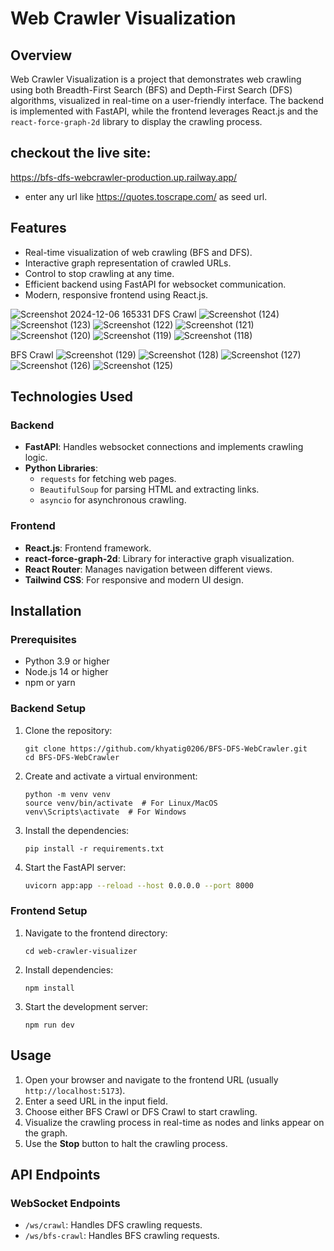 # Web Crawler Visualization

## Overview
Web Crawler Visualization is a project that demonstrates web crawling using both Breadth-First Search (BFS) and Depth-First Search (DFS) algorithms, visualized in real-time on a user-friendly interface. The backend is implemented with FastAPI, while the frontend leverages React.js and the `react-force-graph-2d` library to display the crawling process.

## checkout the live site: 
https://bfs-dfs-webcrawler-production.up.railway.app/
- enter any url like https://quotes.toscrape.com/ as seed url.
## Features
- Real-time visualization of web crawling (BFS and DFS).
- Interactive graph representation of crawled URLs.
- Control to stop crawling at any time.
- Efficient backend using FastAPI for websocket communication.
- Modern, responsive frontend using React.js.

![Screenshot 2024-12-06 165331](https://github.com/user-attachments/assets/7c4ed874-e93a-4705-ba28-2079dbe6c498)
DFS Crawl
![Screenshot (124)](https://github.com/user-attachments/assets/2e831fef-45be-4df0-a47a-03e2943cfbde)
![Screenshot (123)](https://github.com/user-attachments/assets/f891bb53-bc9f-472e-b514-dfff95109efe)
![Screenshot (122)](https://github.com/user-attachments/assets/528f466b-46f5-4391-aabd-4da8e1ed83be)
![Screenshot (121)](https://github.com/user-attachments/assets/7dd972ae-85ea-425d-801a-bf876e3c8ed2)
![Screenshot (120)](https://github.com/user-attachments/assets/50a51149-3024-40a7-91a3-4f031b23739a)
![Screenshot (119)](https://github.com/user-attachments/assets/2601b3a3-ec5a-41e6-a890-68e203f8f641)
![Screenshot (118)](https://github.com/user-attachments/assets/cbec4f1e-4bb0-4934-85d1-361f26641ac5)

BFS Crawl
![Screenshot (129)](https://github.com/user-attachments/assets/ce3eb681-a9d6-4043-9a1c-9e9ca9c61be6)
![Screenshot (128)](https://github.com/user-attachments/assets/230d1620-a89c-4c5e-8d36-3fb354bd0e7d)
![Screenshot (127)](https://github.com/user-attachments/assets/9bcf5168-e9d6-4a13-9ccd-792bdf0d03b2)
![Screenshot (126)](https://github.com/user-attachments/assets/64dde42c-2511-460a-89c8-a0e2e44160b7)
![Screenshot (125)](https://github.com/user-attachments/assets/1fabca6c-edcf-4c06-8cec-ae0f7d2aee53)



## Technologies Used
### Backend
- **FastAPI**: Handles websocket connections and implements crawling logic.
- **Python Libraries**:
  - `requests` for fetching web pages.
  - `BeautifulSoup` for parsing HTML and extracting links.
  - `asyncio` for asynchronous crawling.

### Frontend
- **React.js**: Frontend framework.
- **react-force-graph-2d**: Library for interactive graph visualization.
- **React Router**: Manages navigation between different views.
- **Tailwind CSS**: For responsive and modern UI design.

## Installation

### Prerequisites
- Python 3.9 or higher
- Node.js 14 or higher
- npm or yarn

### Backend Setup
1. Clone the repository:
   ```
   git clone https://github.com/khyatig0206/BFS-DFS-WebCrawler.git
   cd BFS-DFS-WebCrawler
   ```
   
3. Create and activate a virtual environment:
   ```
   python -m venv venv
   source venv/bin/activate  # For Linux/MacOS
   venv\Scripts\activate  # For Windows
   ```
4. Install the dependencies:
   ```
   pip install -r requirements.txt
   ```
5. Start the FastAPI server:
   ```bash
   uvicorn app:app --reload --host 0.0.0.0 --port 8000
   ```

### Frontend Setup
1. Navigate to the frontend directory:
   ```
   cd web-crawler-visualizer
   ```
2. Install dependencies:
   ```
   npm install
   ```
3. Start the development server:
   ```
   npm run dev
   ```

## Usage
1. Open your browser and navigate to the frontend URL (usually `http://localhost:5173`).
2. Enter a seed URL in the input field.
3. Choose either BFS Crawl or DFS Crawl to start crawling.
4. Visualize the crawling process in real-time as nodes and links appear on the graph.
5. Use the **Stop** button to halt the crawling process.


## API Endpoints
### WebSocket Endpoints
- `/ws/crawl`: Handles DFS crawling requests.
- `/ws/bfs-crawl`: Handles BFS crawling requests.





